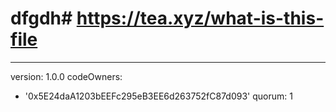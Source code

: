# dfgdh# https://tea.xyz/what-is-this-file
---
version: 1.0.0
codeOwners:
  - '0x5E24daA1203bEEFc295eB3EE6d263752fC87d093'
quorum: 1
